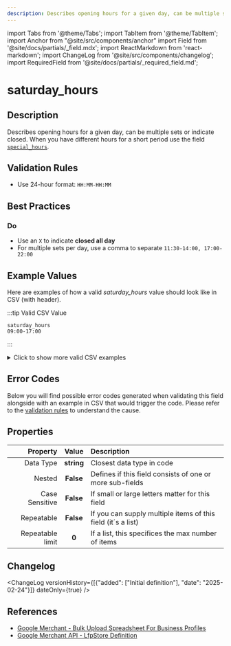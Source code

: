 ```yaml
---
description: Describes opening hours for a given day, can be multiple sets or indicate closed. When you have different hours for a short period use the field [`special_hours`](/feeds/local-shop/fields/special_hours.md).
---
```


import Tabs from '@theme/Tabs';
import TabItem from '@theme/TabItem';
import Anchor from "@site/src/components/anchor"
import Field from '@site/docs/partials/_field.mdx';
import ReactMarkdown from 'react-markdown';
import ChangeLog from '@site/src/components/changelog';
import RequiredField from '@site/docs/partials/_required_field.md';

# saturday_hours

<RequiredField/>

## Description

Describes opening hours for a given day, can be multiple sets or indicate closed. When you have different hours for a short period use the field [`special_hours`](/feeds/local-shop/fields/special_hours.md).






## Validation Rules

- Use 24-hour format: `HH:MM-HH:MM`


## Best Practices


### Do

- Use an `X` to indicate **closed all day**
- For multiple sets per day, use a comma to separate `11:30-14:00, 17:00-22:00`





## Example Values

Here are examples of how a valid *saturday_hours* value  should look like in CSV (with header).

:::tip Valid CSV Value

```csv
saturday_hours
09:00-17:00
```

:::

<details>
  <summary>Click to show more valid CSV examples</summary>
  <div>

```csv
saturday_hours
09:00-17:00
```

```csv
saturday_hours
"11:30-14:00, 17:00-22:00"
```

```csv
saturday_hours
18:00-02:00
```

```csv
saturday_hours
X
```

```csv
saturday_hours
""
```

```csv
saturday_hours
00:00-24:00
```


  </div>
</details>

## Error Codes

Below you will find possible error codes generated when validating this field alongside with an example in CSV that would trigger the code. Please refer to the [validation rules](#validation-rules) to understand the cause.



## Properties

|     **Property** |         **Value**          | **Description**                                              |
|-----------------:|:--------------------------:|:-------------------------------------------------------------|
|        Data Type |    **string**     | Closest data type in code                                    |
|           Nested |      **False**      | Defines if this field consists of one or more sub-fields     |
|   Case Sensitive |  **False**  | If small or large letters matter for this field              |
|       Repeatable |    **False**    | If you can supply multiple items of this field (it´s a list) |
| Repeatable limit | **0** | If a list, this specifices the max number of items           |

## Changelog
<ChangeLog versionHistory={[{"added": ["Initial definition"], "date": "2025-02-24"}]} dateOnly={true} />

## References
- [Google Merchant - Bulk Upload Spreadsheet For Business Profiles](https://support.google.com/business/answer/3370250?hl=en&sjid=9926158084056215740-EU)
- [Google Merchant API - LfpStore Definition](https://developers.google.com/merchant/api/reference/rest/lfp_v1beta/accounts.lfpStores#LfpStore)
